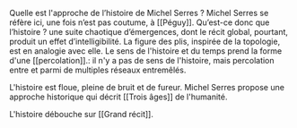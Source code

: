 Quelle est l'approche de l’histoire de Michel Serres ? Michel Serres se réfère ici, une fois n’est pas coutume, à [[Péguy]]. Qu’est-ce donc que l’histoire ? une suite chaotique d’émergences, dont le récit global, pourtant, produit un effet d’intelligibilité. La figure des plis, inspirée de la topologie, est en analogie avec elle. Le sens de l'histoire et du temps prend la forme d'une [[percolation]].: il n'y a pas de sens de l'histoire, mais percolation entre et parmi de multiples réseaux entremêlés. 

L'histoire est floue, pleine de bruit et de fureur.  Michel Serres propose une approche historique qui décrit [[Trois âges]] de l'humanité.

L'histoire débouche sur [[Grand récit]].

